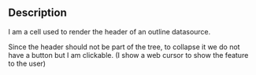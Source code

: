 Description
--------------------

I am a cell used to render the header of an outline datasource.

Since the header should not be part of the tree, to collapse it we do not have a button but I am clickable. (I show a web cursor to show the feature to the user)